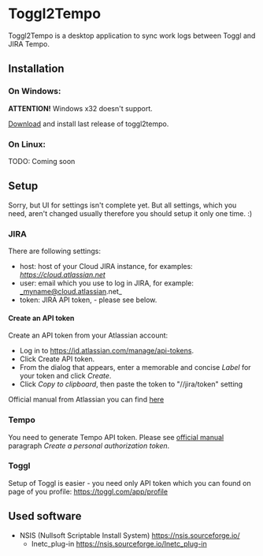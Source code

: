 # Toggl2Tempo

Toggl2Tempo is a desktop application to sync work logs between Toggl and JIRA Tempo.

## Installation

### On Windows:

**ATTENTION!** Windows x32 doesn't support.

[Download](https://github.com/OttensPavel/toggl2tempo/releases) and install last release of toggl2tempo.

### On Linux: 
TODO: Coming soon 

## Setup
Sorry, but UI for settings isn't complete yet.
But all settings, which you need, aren't changed usually therefore you should setup it only one time. :)

### JIRA
There are following settings:
* host: host of your Cloud JIRA instance, for examples: _https://cloud.atlassian.net_
* user: email which you use to log in JIRA, for example: _myname@cloud.atlassian.net_
* token: JIRA API token, - please see below.

#### Create an API token
Create an API token from your Atlassian account:
* Log in to https://id.atlassian.com/manage/api-tokens.
* Click Create API token.
* From the dialog that appears, enter a memorable and concise *Label* for your token and click *Create*.
* Click *Copy to clipboard*, then paste the token to "//jira/token" setting

Official manual from Atlassian you can find [here](https://confluence.atlassian.com/cloud/api-tokens-938839638.html)

### Tempo
You need to generate Tempo API token.
Please see [official manual](https://tempo-io.atlassian.net/wiki/spaces/KB/pages/199065601/How+to+use+Tempo+Cloud+REST+APIs)
paragraph _Create a personal authorization token_. 

### Toggl
Setup of Toggl is easier - you need only API token which you can found on page of you profile:
https://toggl.com/app/profile

## Used software
* NSIS (Nullsoft Scriptable Install System) https://nsis.sourceforge.io/
  * Inetc_plug-in https://nsis.sourceforge.io/Inetc_plug-in
